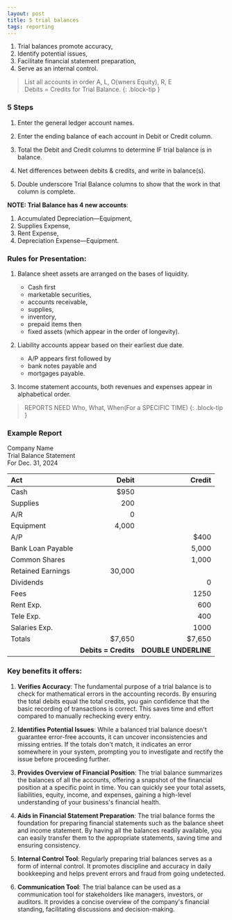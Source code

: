 ```yaml
---
layout: post
title: 5 trial balances
tags: reporting
---
```



1. Trial balances promote accuracy,   
2. Identify potential issues,   
3. Facilitate financial statement preparation,  
4. Serve as an internal control.   


> List all accounts in order
> A, L, O(wners Equity), R, E  
> Debits = Credits for Trial Balance.
{: .block-tip }


### 5 Steps

1. Enter the general ledger account names.   

2. Enter the ending balance of each account in Debit or Credit column.   

3. Total the Debit and Credit columns to determine IF trial balance is in balance.   

4. Net differences between debits & credits, and write in balance(s).  

5. Double underscore Trial Balance columns to show that the work in that column is complete.   

**NOTE: Trial Balance has 4 new accounts**:  
  1. Accumulated Depreciation—Equipment,  
  2. Supplies Expense,  
  3. Rent Expense,  
  4. Depreciation Expense—Equipment.     


### Rules for Presentation:

1. Balance sheet assets are arranged on the bases of liquidity. 
   - Cash first
   - marketable securities, 
   - accounts receivable, 
   - supplies, 
   - inventory, 
   - prepaid items then 
   - fixed assets (which appear in the order of longevity).     

2. Liability accounts appear based on their earliest due date.   
   -  A/P appears first followed by 
   -  bank notes payable and 
   -  mortgages payable.   

3. Income statement accounts, both revenues and expenses appear in alphabetical order.   


> REPORTS NEED 
> Who, What, When(For a SPECIFIC TIME) 
{: .block-tip }

### Example Report

Company Name   
Trial Balance Statement   
For Dec. 31, 2024

| Act | Debit | Credit |
|:---|-------:|------:|
| Cash | $950 | |
| Supplies | 200 |  |
| A/R | 0 | |
| Equipment | 4,000 | |
| A/P |  | $400 |
| Bank Loan Payable |  | 5,000 |
| Common Shares | | 1,000 |
| Retained Earnings |  30,000 | |
| Dividends | | 0 |
| Fees |  | 1250 |
| Rent Exp. |   | 600 |
| Tele Exp. |   | 400 |
| Salaries Exp. |   | 1000 |
| Totals | $7,650 | $7,650 |
| | **Debits = Credits** | **DOUBLE UNDERLINE** |


### Key benefits it offers:

1. **Verifies Accuracy**: The fundamental purpose of a trial balance is to check for mathematical errors in the accounting records. By ensuring the total debits equal the total credits, you gain confidence that the basic recording of transactions is correct. This saves time and effort compared to manually rechecking every entry.

2. **Identifies Potential Issues**: While a balanced trial balance doesn't guarantee error-free accounts, it can uncover inconsistencies and missing entries. If the totals don't match, it indicates an error somewhere in your system, prompting you to investigate and rectify the issue before proceeding further.

3. **Provides Overview of Financial Position**: The trial balance summarizes the balances of all the accounts, offering a snapshot of the financial position at a specific point in time. You can quickly see your total assets, liabilities, equity, income, and expenses, gaining a high-level understanding of your business's financial health.

4. **Aids in Financial Statement Preparation**: The trial balance forms the foundation for preparing financial statements such as the balance sheet and income statement. By having all the balances readily available, you can easily transfer them to the appropriate statements, saving time and ensuring consistency.

5. **Internal Control Tool**: Regularly preparing trial balances serves as a form of internal control. It promotes discipline and accuracy in daily bookkeeping and helps prevent errors and fraud from going undetected.

6. **Communication Tool**: The trial balance can be used as a communication tool for stakeholders like managers, investors, or auditors. It provides a concise overview of the company's financial standing, facilitating discussions and decision-making.

